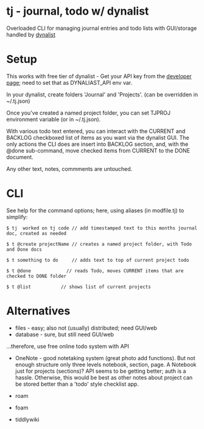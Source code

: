 
# tj - journal, todo w/ dynalist

Overloaded CLI for managing journal entries and todo lists with GUI/storage handled by [dynalist](https://dynalist.io)

# Setup

This works with free tier of dynalist - Get your API key from the [developer page](https://dynalist.io/developer); need to set that as DYNALIAST_API env var.

In your dynalist, create folders 'Journal' and 'Projects'. (can be overridden in ~/.tj.json)

Once you've created a named project folder, you can set TJPROJ environment variable (or in ~/.tj.json). 

With various todo text entered, you can interact with the CURRENT and BACKLOG checkboxed list of items as you want via the dynalist GUI. The only actions the CLI does are insert into BACKLOG section, and, with the @done sub-command, move checked items from CURRENT to the DONE document.

Any other text, notes, commments are untouched.

# CLI

See help for the command options; here, using aliases (in modfile.tj) to simplify:

```
$ tj  worked on tj code // add timestamped text to this months journal doc, created as needed

$ t @create projectName // creates a named project folder, with Todo and Done docs

$ t something to do     // adds text to top of current project todo

$ t @done             // reads Todo, moves CURRENT items that are checked to DONE folder

$ t @list           // shows list of current projects
```


# Alternatives
* files - easy; also not (usually) distributed; need GUI/web
* database - sure, but still need GUI/web

...therefore, use free online todo system with API

* OneNote - good notetaking system (great photo add functions). But not enough structure
only three levels notebook, section, page. A Notebook just for projects (sections)? 
API seems to be getting better; auth is a hassle. Otherwise, this would be best as other notes about
project can be stored better than a 'todo' style checklist app.

* roam
* foam
* tiddlywiki


